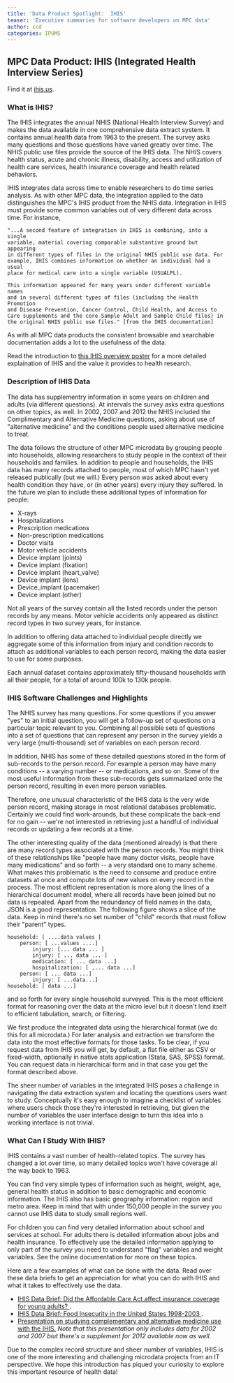 ```yaml
---
title: 'Data Product Spotlight:  IHIS'
teaser: 'Executive summaries for software developers on MPC data'
author: ccd
categories: IPUMS
---
```



## MPC Data Product: IHIS (Integrated Health Interview Series)

Find it at <a href="http://ihis.us/">ihis.us</a>.

### **What is IHIS?**

The IHIS integrates the annual NHIS (National Health Interview Survey) and makes the data available in one comprehensive data extract system. It contains annual health data from 1963 to the present. The survey asks many questions and those questions have varied greatly over time. The NHIS public use files provide the source of the IHIS data. The NHIS covers health status, acute and chronic illness, disability, access and utilization of health care services, health insurance coverage and health related behaviors.

IHIS integrates data across time to enable researchers to do time series analysis. As with other MPC data, the integration applied to the data distinguishes the MPC's IHIS product from the NHIS data. Integration in IHIS must provide some common variables out of very different data across time. For instance,

	"...A second feature of integration in IHIS is combining, into a single 
	variable, material covering comparable substantive ground but appearing 
	in different types of files in the original NHIS public use data. For 
	example, IHIS combines information on whether an individual had a usual 
	place for medical care into a single variable (USUALPL).
	
	This information appeared for many years under different variable names 
	and in several different types of files (including the Health Promotion 
	and Disease Prevention, Cancer Control, Child Health, and Access to 
	Care supplements and the core Sample Adult and Sample Child files) in 
	the original NHIS public use files." [from the IHIS documentation]

As with all MPC data products the consistent browsable and searchable documentation adds a lot to the usefulness of the data.

Read the introduction to <a href="https://www.ihis.us/ihis/resources/AHC_2011_poster.pdf">this IHIS overview poster</a> for a more detailed explaination of IHIS and the value it provides to health research.

### **Description of IHIS Data**

The data has supplementry information in some years on children and adults (via different questions). At intervals the survey asks extra questions on other topics, as well. In 2002, 2007 and 2012 the NHIS included the Complimentary and Alternative Medicine questions, asking about use of "alternative medicine" and the conditions people used alternative medicine to treat.

The data follows the structure of other MPC microdata by grouping people into households, allowing researchers to study people in the context of their households and families. In addition to people and households, the IHIS data has many records attached to people, most of which MPC hasn't yet released publically (but we will.)  Every person was asked about every health condition they have, or (in other years) every injury they suffered. In the future we plan to include these additional types of information for people:

* X-rays
* Hospitalizations
* Prescription medications
* Non-prescription medications
* Doctor visits
* Motor vehicle accidents
* Device implant (joints)
* Device implant (fixation)
* Device implant (heart_valve)
* Device implant (lens)
* Device_implant (pacemaker)
* Device implant (other)

Not all years of the survey contain all the listed records under the person records by any means. Motor vehicle accidents only appeared as distinct record types in two survey years, for instance.

In addition to offering data attached to individual people directly we aggregate some of this information from injury and condition records to attach as additional variables to each person record, making the data easier to use for some purposes.

Each annual dataset contains approximately fifty-thousand households with all their people, for a total of around 100k to 130k people.

### **IHIS Software Challenges and Highlights**

The NHIS survey has many questions. For some questions if you answer "yes" to an initial question, you will get a follow-up set of questions on a particular topic relevant to you. Combining all possible sets of questions into a set of questions that can represent any person in the survey yields a very large (multi-thousand) set of variables on each person record. 

In addition, NHIS has some of these detailed questions stored in the form of sub-records to the person record. For example a person may have many conditions -- a varying number -- or medications, and so on. Some of the most useful information from these sub-records gets summarized onto the person record, resulting in even more person variables.

Therefore, one unusual characteristic of the IHIS data is the very wide person record, making storage in most relational databases problematic. Certainly we could find work-arounds, but these complicate the back-end for no gain -- we're not interested in retrieving just a handful of individual records or updating a few records at a time.  

The other interesting quality of the data (mentioned already) is that there are many record types associated with the person records. You might think of these relationships like "people have many doctor visits, people have many medications" and so forth -- a very standard one to many scheme. What makes this problematic is the need to consume and produce entire datasets at once and compute lots of new values on every record in the process. The most efficient representation is more along the lines of a hierarchical document model, where all records have been joined but no data is repeated. Apart from the redundancy of field names in the data, JSON is a good representation. The following figure shows a slice of the data. Keep in mind there's no set number of "child" records that must follow their "parent" types. 

	household: [ ....data values ]
		person: [ ...values ....]
			injury: [... data ... ]
			injury: [ ... data ... ]
			medication: [ ... data ...]
			hospitalization: [ ,... data ...]
		person: [ ... data ...]
			injury: [ ...data...]
	household: [ data ...]
	
and so forth for every single household surveyed. This is the most efficient format for reasoning over the data at the micro level but it doesn't lend itself to efficient tabulation, search, or filtering. 

We first produce the integrated data using the hierarchical format (we do this for all microdata.) For later analysis and extraction we transform the data into the most effective formats for those tasks. To be clear, if you request data from IHIS you will get, by default, a flat file either as CSV or fixed-width, optionally in native stats application (Stata, SAS, SPSS) format. You can request data in hierarchical form and in that case you get the format described above.

The sheer number of variables in the integrated IHIS poses a challenge in navigating the data extraction system and locating the questions users want to study. Conceptually it's easy enough to imagine a checklist of variables where users check those they're interested in retrieving, but given the number of variables the user interface design to turn this idea into a working interface is not trivial.

### **What Can I Study With IHIS?**

IHIS contains a vast number of health-related topics. The survey has changed a lot over time, so many detailed topics won't have coverage all the way back to 1963. 

You can find very simple types of information such as height, weight, age, general health status in addition to basic demographic and economic information.  The IHIS also has basic geography information: region and metro area. Keep in mind that with under 150,000 people in the survey you cannot use IHIS data to study small regions well.

For children you can find very detailed information about school and services at school. For adults there is detailed information about jobs and health insurance. To effectively use the detailed information applying to only part of the survey you need to understand "flag" variables and weight variables.  See the online documentation for more on these topics.

Here are a few examples of what can be done with the data. Read over these data briefs to get an appreciation for what you can do with IHIS and what it takes to effectively use the data.

*  <a href="https://www.ihis.us/ihis/resources/IHIS_Data_Brief_No_2.pdf"> IHIS Data Brief: Did the Affordable Care Act affect insurance coverage for young adults? </a>.
*  <a href="https://www.ihis.us/ihis/resources/IHIS_Data_Brief_No_1.pdf"> IHIS Data Brief: Food Insecurity in the United States 1998-2003 </a>.
*   <a href="https://www.ihis.us/ihis/resources/Lee_APHA_Presentation.pdf">  Presentation on studying complementary and alternative medicine use with the IHIS.</a> _Note that this presentation only includes data for 2002 and 2007 biut there's a supplement for 2012 available now as well._

Due to the complex record structure and sheer number of variables, IHIS is one of the more interesting and challenging microdata projects from an IT perspective. We hope this introduction has piqued your curiosity to explore this important resource of health data!






